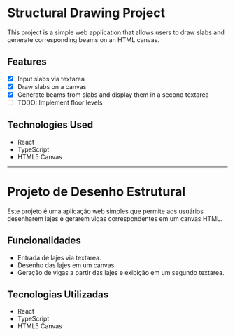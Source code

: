 # Structural Drawing Project

This project is a simple web application that allows users to draw slabs and generate corresponding beams on an HTML canvas.

## Features

- [x] Input slabs via textarea
- [x] Draw slabs on a canvas
- [x] Generate beams from slabs and display them in a second textarea
- [ ] TODO: Implement floor levels

## Technologies Used

- React
- TypeScript
- HTML5 Canvas

----------

# Projeto de Desenho Estrutural

Este projeto é uma aplicação web simples que permite aos usuários desenharem lajes e gerarem vigas correspondentes em um canvas HTML.

## Funcionalidades

- Entrada de lajes via textarea.
- Desenho das lajes em um canvas.
- Geração de vigas a partir das lajes e exibição em um segundo textarea. 

## Tecnologias Utilizadas 

- React 
- TypeScript 
- HTML5 Canvas